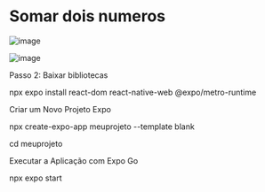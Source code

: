 ﻿# Somar dois numeros
![image](https://github.com/user-attachments/assets/a8fa03cf-f43c-47d0-af44-deb7ac7b0924)

![image](https://github.com/user-attachments/assets/9850fae8-cca6-4917-aa7c-b5e9fe6331bc)

Passo 2: Baixar bibliotecas

npx expo install react-dom react-native-web @expo/metro-runtime

Criar um Novo Projeto Expo

npx create-expo-app meuprojeto --template blank

cd meuprojeto

Executar a Aplicação com Expo Go

npx expo start
